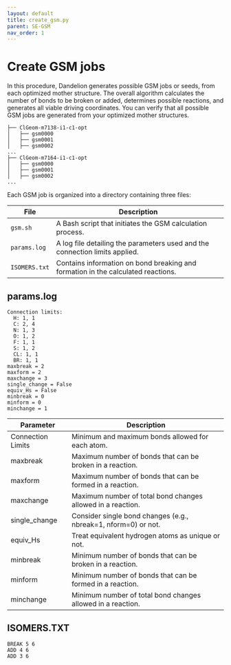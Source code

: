 ```yaml
---
layout: default
title: create_gsm.py
parent: SE-GSM
nav_order: 1
---
```


# Create GSM jobs

In this procedure, Dandelion generates possible GSM jobs or seeds, from each optimized mother structure. The overall algorithm calculates the number of bonds to be broken or added, determines possible reactions, and generates all viable driving coordinates. You can verify that all possible GSM jobs are generated from your optimized mother structures. 

  ```
  ├── ClGeom-m7138-i1-c1-opt
  │   ├── gsm0000
  │   ├── gsm0001
  │   ├── gsm0002
  ...
  ├── ClGeom-m7164-i1-c1-opt
  │   ├── gsm0000
  │   ├── gsm0001
  │   ├── gsm0002
  ...
  ```

Each GSM job is organized into a directory containing three files:

| File          | Description                                                                  |
|---------------|------------------------------------------------------------------------------|
| `gsm.sh`      | A Bash script that initiates the GSM calculation process.                   |
| `params.log`  | A log file detailing the parameters used and the connection limits applied.  |
| `ISOMERS.txt` | Contains information on bond breaking and formation in the calculated reactions. |



## params.log

```
Connection limits:
  H: 1, 1
  C: 2, 4
  N: 1, 3
  O: 1, 2
  F: 1, 1
  S: 1, 2
  CL: 1, 1
  BR: 1, 1
maxbreak = 2
maxform = 2
maxchange = 3
single_change = False
equiv_Hs = False
minbreak = 0
minform = 0
minchange = 1

```

| Parameter        | Description                                                |
|------------------|------------------------------------------------------------|
| Connection Limits | Minimum and maximum bonds allowed for each atom.          |                            
| maxbreak     | Maximum number of bonds that can be broken in a reaction.      |
| maxform      | Maximum number of bonds that can be formed in a reaction.      |
| maxchange     | Maximum number of total bond changes allowed in a reaction.   |
| single_change | Consider single bond changes (e.g., nbreak=1, nform=0) or not.|
| equiv_Hs    | Treat equivalent hydrogen atoms as unique or not.               |
| minbreak    | Minimum number of bonds that can be broken in a reaction.       |
| minform     | Minimum number of bonds that can be formed in a reaction.       |
| minchange   | Minimum number of total bond changes allowed in a reaction.     |




## ISOMERS.TXT

  ```
  BREAK 5 6
  ADD 4 6
  ADD 3 6
  ```



